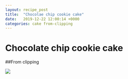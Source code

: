 ```yaml
---
layout: recipe_post
title:  "Chocolae chip cookie cake"
date:   2019-12-22 12:00:14 +0000
categories: cake from-clipping
---
```


# Chocolate chip cookie cake
##From clipping 


![](/assets/cake/chocolate-chip-cookie-cake.jpg)